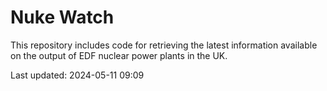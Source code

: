 # Nuke Watch

This repository includes code for retrieving the latest information available on the output of EDF nuclear power plants in the UK.

Last updated: 2024-05-11 09:09